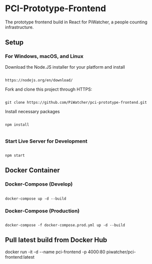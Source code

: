 # PCI-Prototype-Frontend

The prototype frontend build in React for PiWatcher, a people counting infrastructure.

## Setup

### For Windows, macOS, and Linux

Download the Node.JS installer for your platform and install

```

https://nodejs.org/en/download/

```

Fork and clone this project through HTTPS:

```

git clone https://github.com/PiWatcher/pci-prototype-frontend.git

```

Install necessary packages

```

npm install


```

### Start Live Server for Development

```

npm start

```

## Docker Container

### Docker-Compose (Develop)

```

docker-compose up -d --build

```

### Docker-Compose (Production)

```

docker-compose -f docker-compose.prod.yml up -d --build

```

## Pull latest build from Docker Hub

docker run -it -d --name pci-frontend -p 4000:80 piwatcher/pci-frontend:latest

